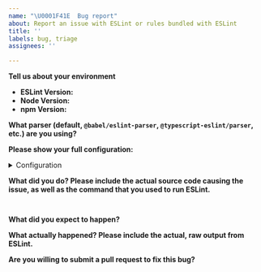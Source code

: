 ```yaml
---
name: "\U0001F41E  Bug report"
about: Report an issue with ESLint or rules bundled with ESLint
title: ''
labels: bug, triage
assignees: ''

---
```


<!--
    ESLint adheres to the Open JS Foundation Code of Conduct:
    https://eslint.org/conduct

    This template is for bug reports. If you are here for another reason, please see below:

    1. To propose a new rule: https://eslint.org/docs/developer-guide/contributing/new-rules
    2. To request a rule change: https://eslint.org/docs/developer-guide/contributing/rule-changes
    3. To request a change that is not a bug fix, rule change, or new rule: https://eslint.org/docs/developer-guide/contributing/changes
    4. If you have any questions, please stop by our chatroom: https://eslint.org/chat

    Note that leaving sections blank will make it difficult for us to troubleshoot and we may have to close the issue.
-->


**Tell us about your environment**

<!--
    If you are using ESLint v6.5.0 or later, you can run ESLint with the `--env-info` flag and paste the output here.
-->

* **ESLint Version:**
* **Node Version:**
* **npm Version:**

**What parser (default, `@babel/eslint-parser`, `@typescript-eslint/parser`, etc.) are you using?**

**Please show your full configuration:**

<details>
<summary>Configuration</summary>

<!-- Paste your configuration below: -->
```js

```

</details>

**What did you do? Please include the actual source code causing the issue, as well as the command that you used to run ESLint.**

<!-- Paste the source code below: -->
```js

```

<!-- Paste the command you used to run ESLint: -->
```bash

```

**What did you expect to happen?**


**What actually happened? Please include the actual, raw output from ESLint.**


**Are you willing to submit a pull request to fix this bug?**
